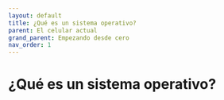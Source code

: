 ```yaml
---
layout: default
title: ¿Qué es un sistema operativo?
parent: El celular actual
grand_parent: Empezando desde cero
nav_order: 1
---
```


# ¿Qué es un sistema operativo?